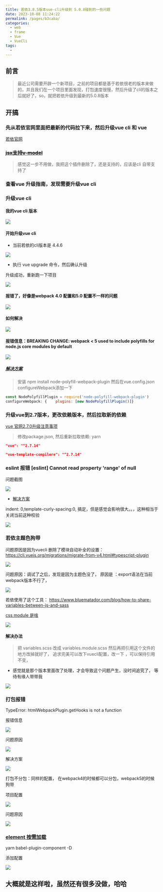 ```yaml
---
title: 若依3.8.5版本vue-cli升级到 5.0.8碰到的一些问题
date: 2023-10-08 11:24:22
permalink: /pages/b3caba/
categories:
  - web
  - frame
  - Vue
  - VueCli
tags:
  - 
---
```


## 前言

> 最近公司需要开辟一个新项目，之前的项目都是基于若依很老的版本来做的，并且我们在一个项目里面发现，打包速度很慢，然后升级了cli的版本之后就好了，so，就把若依升级到最新的5.0.8版本

## 开搞

### 先从若依官网里面把最新的代码拉下来，然后升级vue cli 和 vue

[若依官网](https://gitee.com/y_project/RuoYi-Vue/tree/master/ruoyi-ui)

### ~~[jsx支持v-model](https://www.npmjs.com/package/@vue/babel-sugar-v-model)~~

> 感觉这一步不用做，我把这个插件删除了，还是支持的，应该是cli 自带支持了

### 查看vue 升级指南，发现需要升级vue cli

### 升级vue cli

#### 我的vue cli 版本

![](https://api2.mubu.com/v3/document_image/96026f56-46fa-4ae7-8e39-1e87ab4e7105-2331693.jpg)

#### 开始升级vue cli

* 当前若依的cli版本是 4.4.6

![](https://api2.mubu.com/v3/document_image/f28cbb88-2d0b-40c2-aab3-492ac9151029-2331693.jpg)

* 执行  vue upgrade 命令，然后确认升级

升级成功，重新跑一下项目

![](https://api2.mubu.com/v3/document_image/e02425d5-4a8a-4a94-9d47-16ed7c0cad1c-2331693.jpg)

#### 报错了，好像是webpack 4.0 配置和5.0 配置不一样的问题

![](https://api2.mubu.com/v3/document_image/1b1ebab5-b85a-43be-bd3b-870199459283-2331693.jpg)

#### 如何解决

![](https://api2.mubu.com/v3/document_image/ffef769d-98f4-4cdc-946e-7efd4b721e05-2331693.jpg)

#### 报错信息：BREAKING CHANGE: webpack < 5 used to include polyfills for node.js core modules by default

![](https://api2.mubu.com/v3/document_image/c26e6d25-86d6-4e07-b505-6a7459494100-2331693.jpg)

##### [解决方案](https://blog.csdn.net/qq_54693844/article/details/127772244)

> 安装 npm install node-polyfill-webpack-plugin
>然后在vue.config.json configureWebpack添加一下

```js
const NodePolyfillPlugin = require('node-polyfill-webpack-plugin')
configureWebpack: {    plugins: [new NodePolyfillPlugin()]}
```

### 升级vue到2.7版本，更改依赖版本，然后拉取新的依赖

[vue 官网2.7.0升级注意事项](https://v2.cn.vuejs.org/v2/guide/migration-vue-2-7.html)

> 修改package.json, 然后重新拉取依赖: yarn

```package.json
"vue": "^2.7.14"

"vue-template-compilere": "^2.7.14"
```

### eslint 报错 [eslint] Cannot read property 'range' of null

问题截图

![](https://api2.mubu.com/v3/document_image/26f3a4e8-d4ba-41d7-8d47-36e96ba15c96-2331693.jpg)

* [解决方案](https://stackoverflow.com/questions/59851788/import-eslint-cannot-read-property-range-of-null-occurred-while-linting)

indent: 0,template-curly-spacing:0, 搞定，但是感觉会影响很大。。，这种相当于关闭当前这种校验

![](https://api2.mubu.com/v3/document_image/e5403d80-0d99-4cc8-ba4d-bbecb059dbe7-2331693.jpg)

### 若依主题色狗带

问题原因是因为vuecli  删除了模块自动补全的设置：<https://cli.vuejs.org/migrations/migrate-from-v4.html#typescript-plugin>

![](https://api2.mubu.com/v3/document_image/5cd44e63-2e3a-4a41-b2d9-be0745333c9e-2331693.jpg)

问题原因：调试了之后，发现是因为主题色没了， 原因是 ：export语法在当前webpack版本不行了，

![](https://api2.mubu.com/v3/document_image/dd8b5196-e111-4c06-9643-d4a70b4d3bcb-2331693.jpg)

若依使用了这个工具： <https://www.bluematador.com/blog/how-to-share-variables-between-js-and-sass>

[css module 是啥](https://cli.vuejs.org/guide/css.html#css-modules)

![](https://api2.mubu.com/v3/document_image/aa9190dc-6dc3-4d70-8808-41073509c021-2331693.jpg)

#### 解决办法

> 把 variables.scss 改成 variables.module.scss  然后再把引用这个文件的地方改掉就好了， 追求完美可以改下vuecli配置，改一下 ，可以保持引用不变，

* 感觉就是那个版本里面改了处理，才会导致这个问题产生，没时间追究了， 等待有缘人带带我

![](https://api2.mubu.com/v3/document_image/ebc56983-4963-4d31-a855-45b6f6ec0007-2331693.jpg)

### 打包报错

TypeError: htmlWebpackPlugin.getHooks is not a function

报错信息

![](https://api2.mubu.com/v3/document_image/faf25c6f-250d-4cb9-a72a-54c5f38c8bb1-2331693.jpg)

问题原因

![](https://api2.mubu.com/v3/document_image/d985bd3f-b1a4-4882-8f17-cc3871d6aeb5-2331693.jpg)

解决方案

![](https://api2.mubu.com/v3/document_image/f1bfc911-5e62-4496-8656-b9036de80bcc-2331693.jpg)

打包不分包：同样的配置， 在webpack4的时候都可以分包，webpack5的时候狗带

项目配置

![](https://api2.mubu.com/v3/document_image/bd80573a-641c-4fce-ba75-2c34395d59f5-2331693.jpg)

问题原因

![](https://api2.mubu.com/v3/document_image/465c8f14-3c25-4c7b-a4d4-60f148292698-2331693.jpg)

### [element 按需加载](https://element.eleme.io/#/zh-CN/component/quickstart)


yarn babel-plugin-component -D

添加配置

![](https://api2.mubu.com/v3/document_image/caf13702-558e-4ac7-a7ef-af7cad52f902-2331693.jpg)

## 大概就是这样啦，虽然还有很多没做，哈哈
